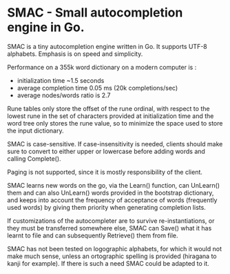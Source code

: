 
# SMAC - Small autocompletion engine in Go.

SMAC is a tiny autocompletion engine written in Go. It supports UTF-8 alphabets. Emphasis is on speed and simplicity.

Performance on a 355k word dictionary on a modern computer is :

* initialization time ~1.5 seconds
* average completion time 0.05 ms (20k completions/sec)
* average nodes/words ratio is 2.7

Rune tables only store the offset of the rune ordinal, with respect to the lowest rune in the set of characters provided at initialization time and the word tree only stores the rune value, so to minimize the space used to store the input dictionary.

SMAC is case-sensitive. If case-insensitivity is needed, clients should make sure to convert to either upper or lowercase before adding words and calling Complete().

Paging is not supported, since it is mostly responsibility of the client.

SMAC learns new words on the go, via the Learn() function, can UnLearn() them and can also UnLearn() words provided in the bootstrap dictionary, and keeps into account the frequency of acceptance of words (frequently used words) by giving them priority when generating completion lists.

If customizations of the autocompleter are to survive re-instantiations, or they must be transferred somewhere else, SMAC can Save() what it has learnt to file and can subsequently Retrieve() them from file.

SMAC has not been tested on logographic alphabets, for which it would not make much sense, unless 
an ortographic spelling is provided (hiragana to kanji for example). If there is such a need SMAC 
could be adapted to it.
